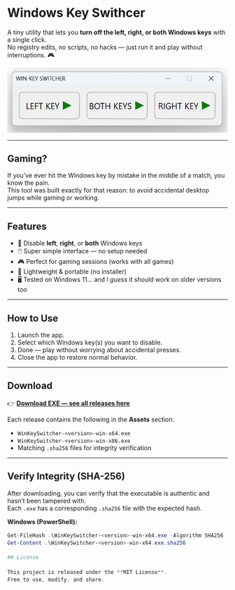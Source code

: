 # Windows Key Swithcer

A tiny utility that lets you **turn off the left, right, or both Windows keys** with a single click.  
No registry edits, no scripts, no hacks — just run it and play without interruptions. 🎮

![App screenshot](assets/screenshot.png)

---

## Gaming?

If you’ve ever hit the Windows key by mistake in the middle of a match, you know the pain.  
This tool was built exactly for that reason: to avoid accidental desktop jumps while gaming or working.

---

## Features

- 🚫 Disable **left**, **right**, or **both** Windows keys  
- 🖱️ Super simple interface — no setup needed  
- 🎮 Perfect for gaming sessions (works with all games)  
- 💾 Lightweight & portable (no installer)  
- 🖥️ Tested on Windows 11… and I *guess* it should work on older versions too 

---

## How to Use

1. Launch the app.  
2. Select which Windows key(s) you want to disable.  
3. Done — play without worrying about accidental presses.  
4. Close the app to restore normal behavior.  


---

## Download

👉 [**Download EXE — see all releases here**](https://github.com/oleksiivasylenko/windows-key-switcher/releases)

Each release contains the following in the **Assets** section:
- `WinKeySwitcher-<version>-win-x64.exe`  
- `WinKeySwitcher-<version>-win-x86.exe`  
- Matching `.sha256` files for integrity verification  

---

## Verify Integrity (SHA-256)

After downloading, you can verify that the executable is authentic and hasn’t been tampered with.  
Each `.exe` has a corresponding `.sha256` file with the expected hash.

**Windows (PowerShell):**
```powershell
Get-FileHash .\WinKeySwitcher-<version>-win-x64.exe -Algorithm SHA256
Get-Content .\WinKeySwitcher-<version>-win-x64.exe.sha256

## License

This project is released under the **MIT License**.  
Free to use, modify, and share.
